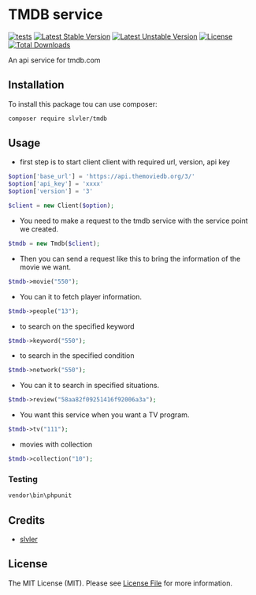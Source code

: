 # TMDB service

[![tests](https://github.com/slvler/tmdb/actions/workflows/tests.yml/badge.svg)](https://github.com/slvler/tmdb/actions/workflows/tests.yml)
[![Latest Stable Version](https://poser.pugx.org/slvler/tmdb/v)](https://packagist.org/packages/slvler/tmdb)
[![Latest Unstable Version](https://poser.pugx.org/slvler/tmdb/v/unstable)](https://packagist.org/packages/slvler/tmdb)
[![License](https://poser.pugx.org/slvler/tmdb/license)](https://packagist.org/packages/slvler/tmdb)
[![Total Downloads](https://poser.pugx.org/slvler/tmdb/downloads)](https://packagist.org/packages/slvler/tmdb)

An api service for tmdb.com
## Installation
To install this package tou can use composer:
```bash
composer require slvler/tmdb
```
## Usage
- first step is to start client client with required url, version, api key
```php
$option['base_url'] = 'https://api.themoviedb.org/3/'
$option['api_key'] = 'xxxx'
$option['version'] = '3'

$client = new Client($option);
```
- You need to make a request to the tmdb service with the service point we created.
```php
$tmdb = new Tmdb($client);
```
- Then you can send a request like this to bring the information of the movie we want.
```php
$tmdb->movie("550");
```
- You can it to fetch player information.
```php
$tmdb->people("13");
```
- to search on the specified keyword
```php
$tmdb->keyword("550");
```
- to search in the specified condition
```php
$tmdb->network("550");
```
- You can it to search in specified situations.
```php
$tmdb->review("58aa82f09251416f92006a3a");
```
- You want this service when you want a TV program.
```php
$tmdb->tv("111");
```
-  movies with collection
```php
$tmdb->collection("10");
```
### Testing
```bash
vendor\bin\phpunit
```
## Credits
- [slvler](https://github.com/slvler)
## License
The MIT License (MIT). Please see [License File](https://github.com/slvler/slvler/blob/main/LICENSE.md) for more information.
